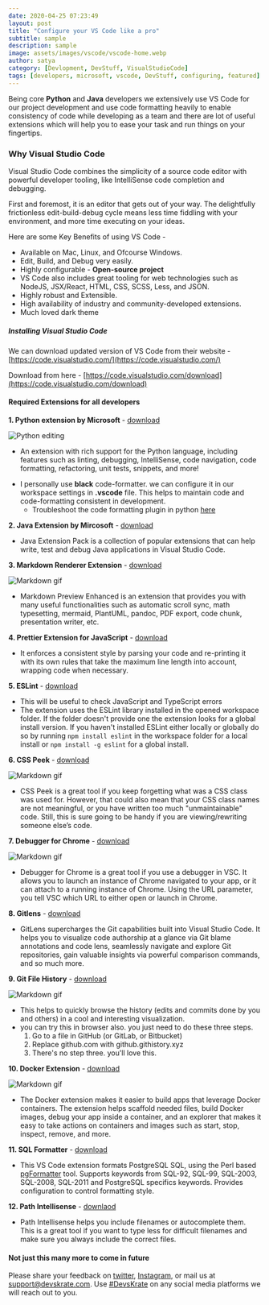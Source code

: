 ```yaml
---
date: 2020-04-25 07:23:49
layout: post
title: "Configure your VS Code like a pro"
subtitle: sample
description: sample
image: assets/images/vscode/vscode-home.webp
author: satya
category: [Devlopment, DevStuff, VisualStudioCode]
tags: [developers, microsoft, vscode, DevStuff, configuring, featured]
---
```


Being core **Python** and **Java** developers we extensively use VS Code for our project development and use code formatting heavily to enable consistency of code while developing as a team and there are lot of useful extensions which will help you to ease your task and run things on your fingertips.

### Why Visual Studio Code

Visual Studio Code combines the simplicity of a source code editor with powerful developer tooling, like IntelliSense code completion and debugging.

First and foremost, it is an editor that gets out of your way. The delightfully frictionless edit-build-debug cycle means less time fiddling with your environment, and more time executing on your ideas.

Here are some Key Benefits of using VS Code -

- Available on Mac, Linux, and Ofcourse Windows.
- Edit, Build, and Debug very easily.
- Highly configurable - **Open-source project**
- VS Code also includes great tooling for web technologies such as NodeJS, JSX/React, HTML, CSS, SCSS, Less, and JSON.
- Highly robust and Extensible.
- High availability of industry and community-developed extensions.
- Much loved dark theme

##### Installing Visual Studio Code

We can download updated version of VS Code from their website - [https://code.visualstudio.com/](https://code.visualstudio.com/)

Download from here - [https://code.visualstudio.com/download](https://code.visualstudio.com/download)

#### Required Extensions for all developers

**1. Python extension by Microsoft** - [download](https://marketplace.visualstudio.com/items?itemName=ms-python.python)

![Python editing](https://devskrate.github.io/assets/images/vscode/python-editing.gif)

- An extension with rich support for the Python language, including features such as linting, debugging, IntelliSense, code navigation, code formatting, refactoring, unit tests, snippets, and more!

* I personally use **black** code-formatter. we can configure it in our workspace settings in **.vscode** file. This helps to maintain code and code-formatting consistent in development.
  - Troubleshoot the code formatting plugin in python [here](https://code.visualstudio.com/docs/python/editing)

**2. Java Extension by Mircosoft** - [download](https://marketplace.visualstudio.com/items?itemName=vscjava.vscode-java-pack)

- Java Extension Pack is a collection of popular extensions that can help write, test and debug Java applications in Visual Studio Code.

**3. Markdown Renderer Extension** - [download](https://marketplace.visualstudio.com/items?itemName=shd101wyy.markdown-preview-enhanced)

![Markdown gif](https://devskrate.github.io/assets/images/vscode/md-image.webp)

- Markdown Preview Enhanced is an extension that provides you with many useful functionalities such as automatic scroll sync, math typesetting, mermaid, PlantUML, pandoc, PDF export, code chunk, presentation writer, etc.

**4. Prettier Extension for JavaScript** - [download](https://marketplace.visualstudio.com/items?itemName=esbenp.prettier-vscode)

- It enforces a consistent style by parsing your code and re-printing it with its own rules that take the maximum line length into account, wrapping code when necessary.

**5. ESLint** - [download](https://marketplace.visualstudio.com/items?itemName=dbaeumer.vscode-eslint)

- This will be useful to check JavaScript and TypeScript errors
- The extension uses the ESLint library installed in the opened workspace folder. If the folder doesn't provide one the extension looks for a global install version. If you haven't installed ESLint either locally or globally do so by running `npm install eslint` in the workspace folder for a local install or `npm install -g eslint` for a global install.

**6. CSS Peek** - [download](https://marketplace.visualstudio.com/items?itemName=pranaygp.vscode-css-peek)

![Markdown gif](https://devskrate.github.io/assets/images/vscode/css.gif)

- CSS Peek is a great tool if you keep forgetting what was a CSS class was used for. However, that could also mean that your CSS class names are not meaningful, or you have written too much "unmaintainable" code. Still, this is sure going to be handy if you are viewing/rewriting someone else’s code.

**7. Debugger for Chrome** - [download](https://marketplace.visualstudio.com/items?itemName=msjsdiag.debugger-for-chrome)

![Markdown gif](https://devskrate.github.io/assets/images/vscode/chrome.gif)

- Debugger for Chrome is a great tool if you use a debugger in VSC. It allows you to launch an instance of Chrome navigated to your app, or it can attach to a running instance of Chrome. Using the URL parameter, you tell VSC which URL to either open or launch in Chrome.

**8. Gitlens** - [download](https://marketplace.visualstudio.com/items?itemName=eamodio.gitlens)

- GitLens supercharges the Git capabilities built into Visual Studio Code. It helps you to visualize code authorship at a glance via Git blame annotations and code lens, seamlessly navigate and explore Git repositories, gain valuable insights via powerful comparison commands, and so much more.

**9. Git File History** - [download](https://marketplace.visualstudio.com/items?itemName=pomber.git-file-history)

![Markdown gif](https://devskrate.github.io/assets/images/vscode/git-file-history.gif)

- This helps to quickly browse the history (edits and commits done by you and others) in a cool and interesting visualization.
- you can try this in browser also. you just need to do these three steps.
  1. Go to a file in GitHub (or GitLab, or Bitbucket)
  2. Replace github.com with github.githistory.xyz
  3. There's no step three. you'll love this.

**10. Docker Extension** - [download](https://marketplace.visualstudio.com/items?itemName=ms-azuretools.vscode-docker)

![Markdown gif](https://devskrate.github.io/assets/images/vscode/docker.webp)

- The Docker extension makes it easier to build apps that leverage Docker containers. The extension helps scaffold needed files, build Docker images, debug your app inside a container, and an explorer that makes it easy to take actions on containers and images such as start, stop, inspect, remove, and more.

**11. SQL Formatter** - [download](https://marketplace.visualstudio.com/items?itemName=bradymholt.pgformatter)

- This VS Code extension formats PostgreSQL SQL, using the Perl based [pgFormatter](https://github.com/darold/pgFormatter) tool. Supports keywords from SQL-92, SQL-99, SQL-2003, SQL-2008, SQL-2011 and PostgreSQL specifics keywords. Provides configuration to control formatting style.

**12. Path Intellisense** - [downlaod](https://marketplace.visualstudio.com/items?itemName=christian-kohler.path-intellisense)

- Path Intellisense helps you include filenames or autocomplete them. This is a great tool if you want to type less for difficult filenames and make sure you always include the correct files.

#### Not just this many more to come in future

Please share your feedback on [twitter](https://twitter.com/devskrate), [Instagram](https://instagram.com/devskrate), or mail us at support@devskrate.com. Use [#DevsKrate](https://devskrate.com) on any social media platforms we will reach out to you.
